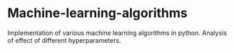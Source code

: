 # Machine-learning-algorithms

Implementation of various machine learning algorithms in python.
Analysis of effect of different hyperparameters.
